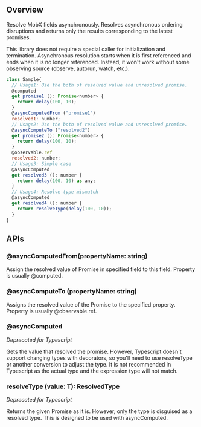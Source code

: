 ## Overview

Resolve MobX fields asynchronously. Resolves asynchronous ordering disruptions and returns only the results corresponding to the latest promises.

This library does not require a special caller for initialization and termination. Asynchronous resolution starts when it is first referenced and ends when it is no longer referenced. Instead, it won't work without some observing source (observe, autorun, watch, etc.).

```js
class Sample{
  // Usage1: Use the both of resolved value and unresolved promise.
  @computed
  get promise1 (): Promise<number> {
    return delay(100, 10);
  }
  @asyncComputedFrom ("promise1")
  resolved1: number;
  // Usage2: Use the both of resolved value and unresolved promise.
  @asyncComputeTo ("resolved2")
  get promise2 (): Promise<number> {
    return delay(100, 10);
  }
  @observable.ref
  resolved2: number;
  // Usage3: Simple case
  @asyncComputed
  get resolved3 (): number {
    return delay(100, 10) as any;
  }
  // Usage4: Resolve type mismatch
  @asyncComputed
  get resolved4 (): number {
    return resolveType(delay(100, 10));
  }
}
```

## APIs

### @asyncComputedFrom(propertyName: string)
Assign the resolved value of Promise in specified field to this field. Property is usually @computed.

### @asyncComputeTo (propertyName: string)
Assigns the resolved value of the Promise to the specified property. Property is usually @observable.ref.

### @asyncComputed
_Deprecated for Typescript_

Gets the value that resolved the promise. However, Typescript doesn't support changing types with decorators, so you'll need to use resolveType or another conversion to adjust the type. It is not recommended in Typescript as the actual type and the expression type will not match.

### resolveType (value: T): ResolvedType <T>
_Deprecated for Typescript_

Returns the given Promise as it is. However, only the type is disguised as a resolved type. This is designed to be used with asyncComputed.